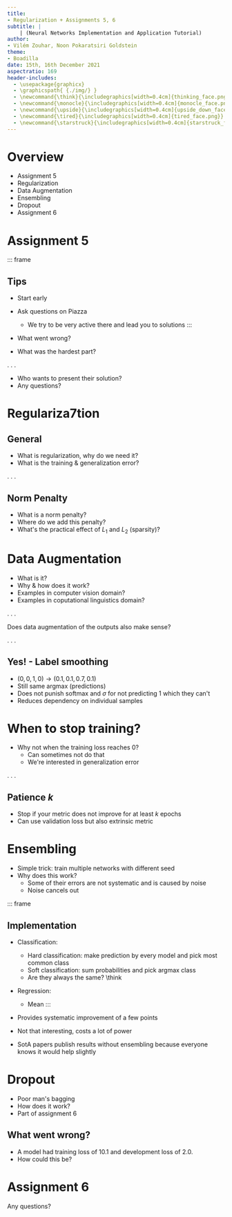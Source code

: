 ```yaml
---
title:
- Regularization + Assignments 5, 6
subtitle: |
    | (Neural Networks Implementation and Application Tutorial)
author:
- Vilém Zouhar, Noon Pokaratsiri Goldstein
theme:
- Boadilla
date: 15th, 16th December 2021
aspectratio: 169
header-includes:
  - \usepackage{graphicx}
  - \graphicspath{ {./img/} }
  - \newcommand{\think}{\includegraphics[width=0.4cm]{thinking_face.png}}
  - \newcommand{\monocle}{\includegraphics[width=0.4cm]{monocle_face.png}}
  - \newcommand{\upside}{\includegraphics[width=0.4cm]{upside_down_face.png}}
  - \newcommand{\tired}{\includegraphics[width=0.4cm]{tired_face.png}}
  - \newcommand{\starstruck}{\includegraphics[width=0.4cm]{starstruck_face.png}}
---
```


# Overview 

- Assignment 5
- Regularization
- Data Augmentation
- Ensembling
- Dropout
- Assignment 6

# Assignment 5

::: frame
## Tips
- Start early
- Ask questions on Piazza
  - We try to be very active there and lead you to solutions
:::

- What went wrong?
- What was the hardest part?

. . .

- Who wants to present their solution?
- Any questions?

# Regulariza7tion

## General

- What is regularization, why do we need it?
- What is the training & generalization error?

. . .

## Norm Penalty

- What is a norm penalty?
- Where do we add this penalty?
- What's the practical effect of $L_1$ and $L_2$ (sparsity)?

# Data Augmentation

- What is it?
- Why & how does it work?
- Examples in computer vision domain?
- Examples in coputational linguistics domain?
<!-- paraphrases via backtranslation -->

. . .

Does data augmentation of the outputs also make sense?

. . .

## Yes! - Label smoothing

- $(0, 0, 1, 0) \rightarrow (0.1, 0.1, 0.7, 0.1)$
- Still same argmax (predictions)
- Does not punish $\text{softmax}$ and $\sigma$ for not predicting $1$ which they can't
- Reduces dependency on individual samples

# When to stop training?

- Why not when the training loss reaches 0?
  - Can sometimes not do that
  - We're interested in generalization error

. . .

## Patience $k$

- Stop if your metric does not improve for at least $k$ epochs
- Can use validation loss but also extrinsic metric

# Ensembling

- Simple trick: train multiple networks with different seed
- Why does this work?
  - Some of their errors are not systematic and is caused by noise
  - Noise cancels out


::: frame
## Implementation

- Classification:
  - Hard classification: make prediction by every model and pick most common class
  - Soft classification: sum probabilities and pick argmax class
  - Are they always the same? \think
- Regression:
  - Mean
:::

- Provides systematic improvement of a few points
- Not that interesting, costs a lot of power
- SotA papers publish results without ensembling because everyone knows it would help slightly

# Dropout

- Poor man's bagging
- How does it work?
- Part of assignment 6

## What went wrong?

- A model had training loss of $10.1$ and development loss of $2.0$.
- How could this be?

# Assignment 6

Any questions?

<!-- # Resources

- TODO -->
